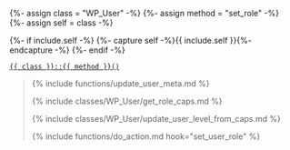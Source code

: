 {%- assign class = "WP_User" -%}
{%- assign method = "set_role" -%}
{%- assign self = class -%}

{%- if include.self -%}
  {%- capture self -%}{{ include.self }}{%- endcapture -%}
{%- endif -%}

<p><code><a href="https://developer.wordpress.org/reference/classes/{{ class | downcase }}/{{ method | downcase }}/">{{ class }}::{{ method }}()</a></code></p>

<blockquote>

{% include functions/update_user_meta.md %}

{% include classes/WP_User/get_role_caps.md %}

{% include classes/WP_User/update_user_level_from_caps.md %}

{% include functions/do_action.md hook="set_user_role" %}

</blockquote>
